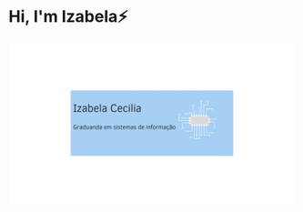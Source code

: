 # **Hi**, I'm Izabela⚡

![alt text](https://github.com/icecilia007/icecilia007/blob/main/img/Izabela%20Cecilia%20Graduanda%20em%20sistemas%20de%20informa%C3%A7%C3%A3o-PhotoRoom.png)
